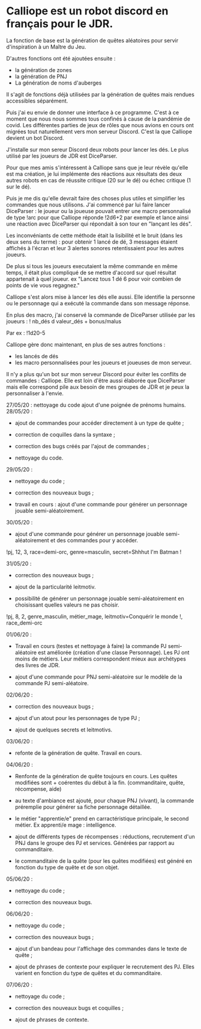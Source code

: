 # Calliope est un robot discord en français pour le JDR.

La fonction de base est la génération de quêtes aléatoires pour servir d'inspiration à un Maître du Jeu.

D'autres fonctions ont été ajoutées ensuite :
  - la génération de zones
  - la génération de PNJ
  - La génération de noms d'auberges

Il s'agit de fonctions déjà utilisées par la génération de quêtes mais rendues accessibles séparément.

Puis j'ai eu envie de donner une interface à ce programme. C'est à ce moment que nous nous sommes tous confinés à cause de la pandémie de covid. Les différentes parties de jeux de rôles que nous avions en cours ont migrées tout naturellement vers mon serveur Discord. C'est la que Calliope devient un bot Discord. 

J'installe sur mon sereur Discord deux robots pour lancer les dés. Le plus utilisé par les joueurs de JDR est DiceParser.

Pour que mes amis s'intéressent à Calliope sans que je leur révèle qu'elle est ma création, je lui implémente des réactions aux résultats des deux autres robots en cas de réussite critique (20 sur le dé) ou échec critique (1 sur le dé). 

Puis je me dis qu'elle devrait faire des choses plus utiles et simplifier les commandes que nous utilisons. J'ai commencé par lui faire lancer DiceParser : le joueur ou la joueuse pouvait entrer une macro personnalisé de type !arc pour que Calliope réponde !2d6+2 par exemple et lance ainsi une réaction avec DiceParser qui répondait à son tour en "lançant les dés".

Les inconvéniants de cette méthode était la lisibilité et le bruit (dans les deux sens du terme) : pour obtenir 1 lancé de dé, 3 messages étaient affichés à l'écran et leur 3 alertes sonores retentissaient pour les autres joueurs. 

De plus si tous les joueurs executaient la même commande en même temps, il était plus compliqué de se mettre d'accord sur quel résultat appartenait à quel joueur. ex "Lancez tous 1 dé 6 pour voir combien de points de vie vous regagnez."

Calliope s'est alors mise à lancer les dés elle aussi. Elle identifie la personne ou le personnage qui a exécuté la commande dans son message réponse. 

En plus des macro, j'ai conservé la commande de DiceParser utilisée par les joueurs : 
! nb_dés d valeur_dés + bonus/malus

Par ex : !1d20-5

Calliope gère donc maintenant, en plus de ses autres fonctions :
  - les lancés de dés
  - les macro personnalisées pour les joueurs et joueuses de mon serveur.
  
Il n'y a plus qu'un bot sur mon serveur Discord pour éviter les conflits de commandes : Calliope. 
Elle est loin d'être aussi élaborée que DiceParser mais elle correspond pile aux besoin de mes groupes de JDR et je peux la personnaliser à l'envie.

27/05/20 : nettoyage du code ajout d'une poignée de prénoms humains.
28/05/20 : 

- ajout de commandes pour accéder directement à un type de quête ;

- correction de coquilles dans la syntaxe ;

- correction des bugs créés par l'ajout de commandes ;

- nettoyage du code.

29/05/20 : 

- nettoyage du code ;

- correction des nouveaux bugs ;

- travail en cours : ajout d'une commande pour générer un personnage jouable semi-aléatoirement.

30/05/20 : 

- ajout d'une commande pour générer un personnage jouable semi-aléatoirement et des commandes pour y accéder.

!pj, 12, 3,  race=demi-orc, genre=masculin, secret=Shhhut I'm Batman !

31/05/20 :

- correction des nouveaux bugs ;

- ajout de la particularité leitmotiv.

- possibilité de générer un personnage jouable semi-aléatoirement en choisissant quelles valeurs ne pas choisir.

!pj, 8, 2, genre_masculin, métier_mage, leitmotiv=Conquérir le monde !, race_demi-orc

01/06/20 :

- Travail en cours (testes et nettoyage à faire) la commande PJ semi-aléatoire est améliorée (création d'une classe Personnage). Les PJ ont moins de métiers. Leur métiers correspondent mieux aux archétypes des livres de JDR.

- ajout d'une commande pour PNJ semi-aléatoire sur le modèle de la commande PJ semi-aléatoire.

02/06/20 :

- correction des nouveaux bugs ;

- ajout d'un atout pour les personnages de type PJ ;

- ajout de quelques secrets et leitmotivs.

03/06/20 :

- refonte de la génération de quête. Travail en cours.

04/06/20 :

- Renfonte de la génération de quête toujours en cours. Les quêtes modifiées sont + coérentes du début à la fin.
(commanditaire, quête, récompense, aide)

- au texte d'ambiance est ajouté, pour chaque PNJ (vivant), la commande préremplie pour générer sa fiche personnage détaillée.

- le métier "apprentie/e" prend en carractéristique principale, le second métier. Ex apprenti/e mage : intelligence.

- ajout de différents types de récompenses : réductions, recrutement d'un PNJ dans le groupe des PJ et services. Générées par rapport au commanditaire.

- le commanditaire de la quête (pour les quêtes modifiées) est généré en fonction du type de quête et de son objet.

05/06/20 : 

- nettoyage du code ;

- correction des nouveaux bugs.

06/06/20 :

- nettoyage du code ;

- correction des nouveaux bugs ;

- ajout d'un bandeau pour l'affichage des commandes dans le texte de quête ;

- ajout de phrases de contexte pour expliquer le recrutement des PJ. Elles varient en fonction du type de quêtes et du commanditaire.

07/06/20 :

- nettoyage du code ;

- correction des nouveaux bugs et coquilles ;

- ajout de phrases de contexte.



